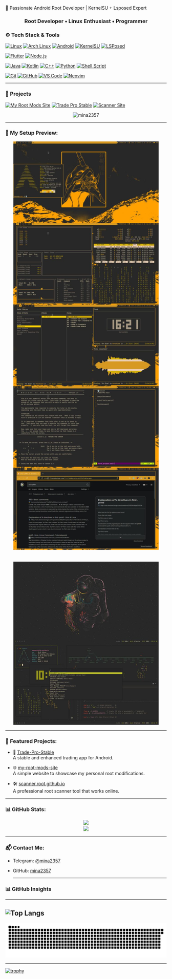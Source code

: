 🚀 Passionate Android Root Developer | KernelSU + Lsposed Expert
<h3 align="center">Root Developer • Linux Enthusiast • Programmer</h3>

### ⚙️ Tech Stack & Tools

[![Linux](https://img.shields.io/badge/Linux-FCC624?style=for-the-badge&logo=linux&logoColor=black)](https://www.kernel.org/)
[![Arch Linux](https://img.shields.io/badge/Arch_Linux-1793D1?style=for-the-badge&logo=arch-linux&logoColor=white)](https://archlinux.org/)
[![Android](https://img.shields.io/badge/Android-3DDC84?style=for-the-badge&logo=android&logoColor=white)](https://www.android.com/)
[![KernelSU](https://img.shields.io/badge/KernelSU-1e90ff?style=for-the-badge)](https://kernelsu.org/)
[![LSPosed](https://img.shields.io/badge/LSPosed-00BCD4?style=for-the-badge)](https://github.com/LSPosed/LSPosed)

[![Flutter](https://img.shields.io/badge/Flutter-02569B?style=for-the-badge&logo=flutter&logoColor=white)](https://flutter.dev/)
[![Node.js](https://img.shields.io/badge/Node.js-339933?style=for-the-badge&logo=node.js&logoColor=white)](https://nodejs.org/)

[![Java](https://img.shields.io/badge/Java-ED8B00?style=for-the-badge&logo=java&logoColor=white)](https://www.oracle.com/java/)
[![Kotlin](https://img.shields.io/badge/Kotlin-7F52FF?style=for-the-badge&logo=kotlin&logoColor=white)](https://kotlinlang.org/)
[![C++](https://img.shields.io/badge/C++-00599C?style=for-the-badge&logo=c%2B%2B&logoColor=white)](https://isocpp.org/)
[![Python](https://img.shields.io/badge/Python-3776AB?style=for-the-badge&logo=python&logoColor=white)](https://www.python.org/)
[![Shell Script](https://img.shields.io/badge/Shell_Script-121011?style=for-the-badge&logo=gnu-bash&logoColor=white)](https://www.gnu.org/software/bash/)

[![Git](https://img.shields.io/badge/Git-F05032?style=for-the-badge&logo=git&logoColor=white)](https://git-scm.com/)
[![GitHub](https://img.shields.io/badge/GitHub-181717?style=for-the-badge&logo=github&logoColor=white)](https://github.com/mina2357)
[![VS Code](https://img.shields.io/badge/VS_Code-007ACC?style=for-the-badge&logo=visual-studio-code&logoColor=white)](https://code.visualstudio.com/)
[![Neovim](https://img.shields.io/badge/Neovim-57A143?style=for-the-badge&logo=neovim&logoColor=white)](https://neovim.io/)

---

### 🧰 Projects

[![My Root Mods Site](https://img.shields.io/badge/MyRootMods-Site-green?style=for-the-badge&logo=android)](https://github.com/mina2357/my-root-mods-site)
[![Trade Pro Stable](https://img.shields.io/badge/TradePro-Stable-blueviolet?style=for-the-badge&logo=github)](https://github.com/mina2357/Trade-Pro-Stable)
[![Scanner Site](https://img.shields.io/badge/Scanner-Root-green?style=for-the-badge&logo=github)](https://github.com/mina2357/scanner.root.github.io)

<p align="center">
  <img src="https://komarev.com/ghpvc/?username=mina2357&label=Profile%20views&color=blueviolet&style=flat" alt="mina2357" />
</p>

---

### 📸 My Setup Preview:

<p align="center">
  <img src="./Mina Roots1 .jpg" alt="Setup Image 1" width="90%" style="margin-bottom: 20px;" />
</p>

<p align="center">
  <img src="./Mina Roots 2.jpg" alt="Setup Image 2" width="90%" />
</p>

---

### 🚀 Featured Projects:

- 🔧 [Trade-Pro-Stable](https://github.com/mina2357/Trade-Pro-Stable)  
  A stable and enhanced trading app for Android.

- 🌐 [my-root-mods-site](https://github.com/mina2357/my-root-mods-site)  
  A simple website to showcase my personal root modifications.

- 🛠️ [scanner.root.github.io](https://github.com/mina2357/scanner.root.github.io)  
  A professional root scanner tool that works online.

---

### 📊 GitHub Stats:

<p align="center">
  <img src="https://github-readme-stats.vercel.app/api?username=mina2357&show_icons=true&theme=tokyonight" />
  <br/>
  <img src="https://github-readme-stats.vercel.app/api/top-langs/?username=mina2357&layout=compact&theme=tokyonight" />
</p>

---

### 📬 Contact Me:

- Telegram: [@mina2357](https://t.me/mina2357)
- GitHub: [mina2357](https://github.com/mina2357)

  ---

### 📊 GitHub Insights

---

![Top Langs](https://github-readme-stats.vercel.app/api/top-langs/?username=mina2357&layout=donut&theme=radical&hide_progress=true)
---

<!-- 🐍 Contribution Snake -->
![snake gif](https://github.com/mina2357/mina2357/blob/output/github-contribution-grid-snake.svg)

---

<!-- 🏆 Trophies -->
[![trophy](https://github-profile-trophy.vercel.app/?username=mina2357&theme=algolia)](https://github.com/ryo-ma/github-profile-trophy)
